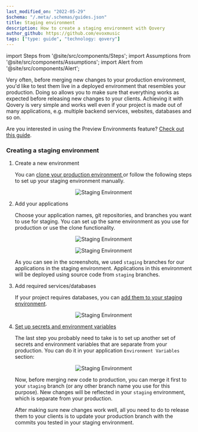 ```yaml
---
last_modified_on: "2022-05-29"
$schema: "/.meta/.schemas/guides.json"
title: Staging environment
description: How to create a staging environment with Qovery
author_github: https://github.com/evoxmusic
tags: ["type: guide", "technology: qovery"]
---
```

import Steps from '@site/src/components/Steps';
import Assumptions from '@site/src/components/Assumptions';
import Alert from '@site/src/components/Alert';

Very often, before merging new changes to your production environment, you'd like to test them live in a deployed environment that resembles your production. Doing so allows you to make sure that everything works as expected before releasing new changes to your clients.
Achieving it with Qovery is very simple and works well even if your project is made out of many applications, e.g. multiple backend services, websites, databases and so on.

<Alert type="info">

Are you interested in using the Preview Environments feature? [Check out this guide][guides.tutorial.getting-started-with-preview-environments-on-aws-for-beginners].

</Alert>

### Creating a staging environment

<Steps headingDepth={3}>
<ol>
<li>

Create a new environment

<Alert type="info">
  You can
  <a href="https://hub.qovery.com/docs/using-qovery/configuration/environment/#clone-environment"> clone your production environment </a>
  or follow the following steps to set up your staging environment manually.
</Alert>

<p align="center">
  <img src="/img/staging/staging-4.png" alt="Staging Environment" />
</p>

</li>

<li>
Add your applications

Choose your application names, git repositories, and branches you want to use for staging. You can set up the same environment as you use for production or use the clone functionality.

<p align="center">
  <img src="/img/staging/staging-1.png" alt="Staging Environment" />
</p>

<p align="center">
  <img src="/img/staging/staging-2.png" alt="Staging Environment" />
</p>

As you can see in the screenshots, we used `staging` branches for our applications in the staging environment. Applications in this environment will be deployed using source code from `staging` branches.

</li>

<li>

Add required services/databases

If your project requires databases, you can [add them to your staging environment][guides.getting-started.create-a-database].

<p align="center">
  <img src="/img/staging/staging-3.png" alt="Staging Environment" />
</p>

</li>

<li>


[Set up secrets and environment variables][guides.getting-started.managing-environment-variables]

The last step you probably need to take is to set up another set of secrets and environment variables that are separate from your production.
You can do it in your application `Environment Variables` section:

<p align="center">
  <img src="/img/staging/staging-6.png" alt="Staging Environment" />
</p>

Now, before merging new code to production, you can merge it first to your `staging` branch (or any other branch name you use for this purpose).
New changes will be reflected in your `staging` environment, which is separate from your production.

After making sure new changes work well, all you need to do to release them to your clients is to update your production branch with the commits you tested in your staging environment.

</li>
</ol>
</Steps>


[guides.getting-started.create-a-database]: /guides/getting-started/create-a-database/
[guides.getting-started.managing-environment-variables]: /guides/getting-started/managing-environment-variables/
[guides.tutorial.getting-started-with-preview-environments-on-aws-for-beginners]: /guides/tutorial/getting-started-with-preview-environments-on-aws-for-beginners/

